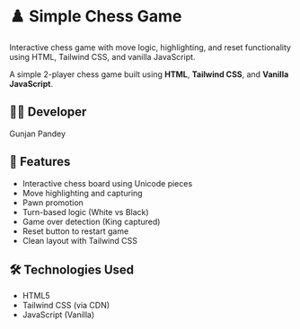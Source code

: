 # ♟️ Simple Chess Game
Interactive chess game with move logic, highlighting, and reset functionality using HTML, Tailwind CSS, and vanilla JavaScript.

A simple 2-player chess game built using **HTML**, **Tailwind CSS**, and **Vanilla JavaScript**.

## 👨‍💻 Developer
Gunjan Pandey

## 🔧 Features
- Interactive chess board using Unicode pieces
- Move highlighting and capturing
- Pawn promotion
- Turn-based logic (White vs Black)
- Game over detection (King captured)
- Reset button to restart game
- Clean layout with Tailwind CSS


## 🛠️ Technologies Used
- HTML5
- Tailwind CSS (via CDN)
- JavaScript (Vanilla)

